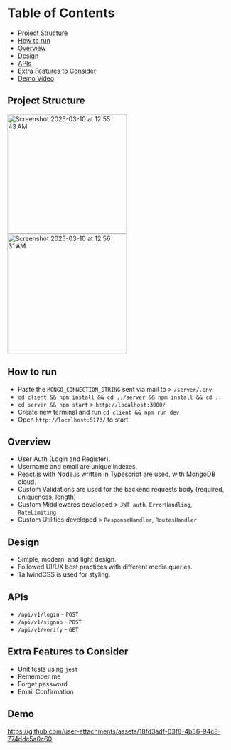 # Table of Contents
- [Project Structure](#project-structure)
- [How to run](#how-to-run)
- [Overview](#overview)
- [Design](#design)
- [APIs](#apis)
- [Extra Features to Consider](#extra-features-to-consider)
- [Demo Video](#demo)

## Project Structure
<img width="268" alt="Screenshot 2025-03-10 at 12 55 43 AM" src="https://github.com/user-attachments/assets/62eef087-0681-4836-9336-684ec68dcb25" />
<img width="268" alt="Screenshot 2025-03-10 at 12 56 31 AM" src="https://github.com/user-attachments/assets/910e2632-b197-41e0-8420-4f40ec17a88f" />

## How to run
- Paste the `MONGO_CONNECTION_STRING` sent via mail to > `/server/.env`.
- `cd client && npm install && cd ../server && npm install && cd ..`
- `cd server && npm start` > `http://localhost:3000/`
- Create new terminal and run `cd client && npm run dev`
- Open `http://localhost:5173/` to start

## Overview
- User Auth (Login and Register).
- Username and email are unique indexes.
- React.js with Node.js written in Typescript are used, with MongoDB cloud.
- Custom Validations are used for the backend requests body (required, uniqueness, length)
- Custom Middlewares developed > `JWT auth`, `ErrorHandling`, `RateLimiting`
- Custom Utilities developed > `ResponseHandler`, `RoutesHandler`

## Design
- Simple, modern, and light design.
- Followed UI/UX best practices with different media queries.
- TailwindCSS is used for styling.

## APIs
- `/api/v1/login` - `POST`
- `/api/v1/signup` - `POST`
- `/api/v1/verify` - `GET`

## Extra Features to Consider
- Unit tests using `jest`
- Remember me
- Forget password
- Email Confirmation

## Demo
https://github.com/user-attachments/assets/18fd3adf-03f8-4b36-94c8-774ddc5a0c60
